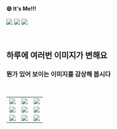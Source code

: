<!--
#### 📫 How to reach me?
<a href="mailto:thquddnr123@gmail.com">
    <img 
        src="https://img.shields.io/badge/Gmail-d14836?style=flat-square&logo=Gmail&logoColor=white&link=mailto:thquddnr123@gmail.com"
        style="height : auto; margin-left : 60px; margin-right : 60px;"/>
</a>
-->
#### 😄 It's Me!!!

<a href="https://cybecho.notion.site/SBU-s-Archives-854ccd3338c2456a867956f26143998a" target="_blank"><img src="https://img.shields.io/badge/Portfolio-303030?style=for-the-badge&logo=Notion&logoColor=white"/></a>
<a href="https://www.instagram.com/junk_warrior_vintage/" target="_blank"><img src="https://img.shields.io/badge/@junk_warrir_vintage-E4405F?style=for-the-badge&logo=Instagram&logoColor=white"/></a>
<a href="https://www.behance.net/thquddnr125654" target="_blank"><img src="https://img.shields.io/badge/Behance-1769FF?style=for-the-badge&logo=Behance&logoColor=white"/></a>

</br>

## 하루에 여러번 이미지가 변해요
### 뭔가 있어 보이는 이미지를 감상해 봅시다

<!--
마크업 바로보기 사이트
https://dillinger.io/ 
-->
  <br/> <table>
<tr>
<td><a href='https://kimjongillookingatthings.tumblr.com/'><img src='https://www.random-art.org/img/large/422175.jpg'></a></td>
<td><a href='https://www.omfgdogs.com/#'><img src='https://www.random-art.org/img/large/422212.jpg'></a></td>
<td><a href='https://www.cameronsworld.net'><img src='https://www.random-art.org/img/large/422185.jpg'></a></td>
</tr>
<tr>
<td><a href='http://www.omglasergunspewpewpew.com/'><img src='https://www.random-art.org/img/large/422160.jpg'></a></td>
<td><a href='https://binarypiano.com/'><img src='https://www.random-art.org/img/large/422189.jpg'></a></td>
<td><a href='https://name.ho9.me/'><img src='https://www.random-art.org/img/large/422191.jpg'></a></td>
</tr>
<tr>
<td><a href='https://img.theqoo.net/img/rjIus.jpg'><img src='https://www.random-art.org/img/large/422202.jpg'></a></td>
<td><a href='https://pointerpointer.com/'><img src='https://www.random-art.org/img/large/422166.jpg'></a></td>
<td><a href='https://longdogechallenge.com/'><img src='https://www.random-art.org/img/large/422172.jpg'></a></td>
</tr>
</table>
